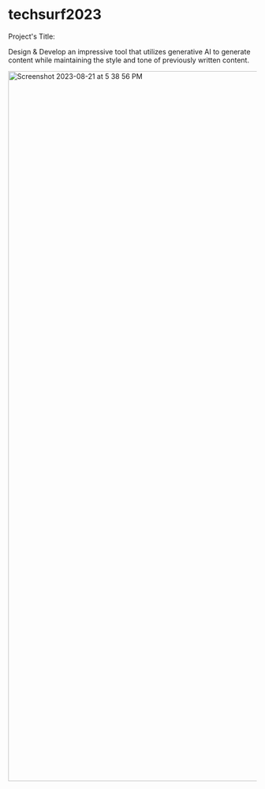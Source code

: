 # techsurf2023

Project's Title:

Design & Develop an impressive tool that utilizes generative AI to generate content while maintaining the style and tone of previously written content.

<img width="1440" alt="Screenshot 2023-08-21 at 5 38 56 PM" src="https://github.com/huntermarchi/techsurf2023/assets/95737632/29c1d355-c77f-4597-a6c4-64a075671124">



